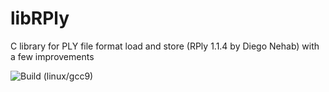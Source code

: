 # libRPly

C library for PLY file format load and store (RPly 1.1.4 by Diego Nehab) with a few improvements

![Build (linux/gcc9)](https://github.com/quepas/libRPly/workflows/Build%20(linux/gcc9)/badge.svg?branch=master)
